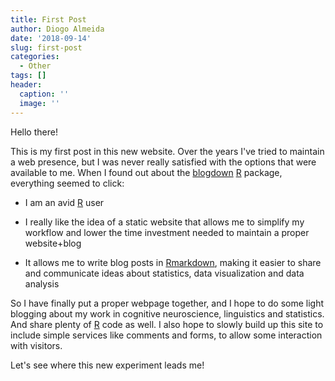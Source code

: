 ```yaml
---
title: First Post
author: Diogo Almeida
date: '2018-09-14'
slug: first-post
categories:
  - Other
tags: []
header:
  caption: ''
  image: ''
---
```


Hello there!

This is my first post in this new website. Over the years I've tried to maintain a web presence, but I was never really satisfied with the options that were available to me. When I found out about the [blogdown](https://bookdown.org/yihui/blogdown/) [R](https://www.r-project.org) package, everything seemed to click:

- I am an avid [R](https://www.r-project.org) user

- I really like the idea of a static website that allows me to simplify my workflow and lower the time investment needed to maintain a proper website+blog

- It allows me to write blog posts in [Rmarkdown](https://rmarkdown.rstudio.com), making it easier to share and communicate ideas about statistics, data visualization and data analysis

So I have finally put a proper webpage together, and I hope to do some light blogging about my work in cognitive neuroscience, linguistics and statistics. And share plenty of [R](https://www.r-project.org) code as well. I also hope to slowly build up this site to include simple services like comments and forms, to allow some interaction with visitors.

Let's see where this new experiment leads me!
